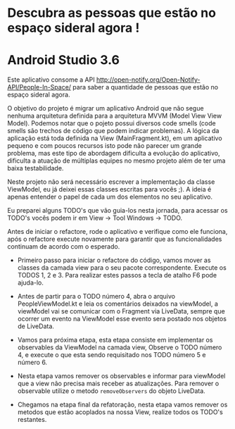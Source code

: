 # Descubra as pessoas que estão no espaço sideral agora !

# Android Studio 3.6

Este aplicativo consome a API http://open-notify.org/Open-Notify-API/People-In-Space/ para saber a quantidade de pessoas que estão no espaço sideral agora.

O objetivo do projeto é migrar um aplicativo Android que não segue nenhuma arquitetura definida para a arquitetura MVVM (Model View View Model). Podemos notar que o pojeto possui diversos code smells (code smells são trechos de código que podem indicar problemas). A lógica da aplicação está toda definida na View (MainFragment.kt), em um aplicativo pequeno e com poucos recursos isto pode não parecer um grande problema, mas este tipo de abordagem dificulta a evolução do aplicativo, dificulta a atuação de múltiplas equipes no mesmo projeto além de ter uma baixa testabilidade. 

Neste projeto não será necessário escrever a implementação da classe ViewModel, eu já deixei essas classes escritas para vocês ;). A ideia é apenas entender o papel de cada um dos elementos no seu aplicativo.

Eu preparei alguns TODO's que vão guia-los nesta jornada, para acessar os TODO's vocês podem ir em View -> Tool Windows -> TODO.

Antes de iniciar o refactore, rode o aplicativo e verifique como ele funciona, após o refactore execute novamente para garantir que as funcionalidades continuam de acordo com o esperado. 

- Primeiro passo para iniciar o refactore do código, vamos mover as classes da camada view para o seu pacote correspondente. Execute os TODOS 1, 2 e 3. Para realizar estes passos a tecla de atalho F6 pode ajuda-lo. 

- Antes de partir para o TODO número 4, abra o arquivo PeopleViewModel.kt e leia os comentários deixados na viewModel, a viewModel vai se comunicar com o Fragment via LiveData, sempre que ocorrer um evento na ViewModel esse evento sera postado nos objetos de LiveData.

- Vamos para próxima etapa, esta etapa consiste em implementar os observables da ViewModel na camada view, Observe o TODO número 4, e execute o que esta sendo requisitado nos TODO número 5 e número 6.

- Nesta etapa vamos remover os observables e informar para viewModel que a view não precisa mais receber as atualizações. Para remover o observable utilize o metodo ```removeObservers``` do objeto LiveData. 

- Chegamos na etapa final da refatoração, nesta etapa vamos remover os metodos que estão acoplados na nossa View, realize todos os TODO's restantes. 










